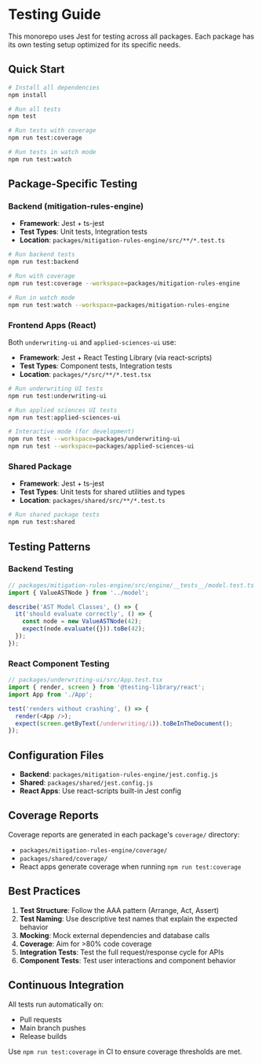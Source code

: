 # Testing Guide

This monorepo uses Jest for testing across all packages. Each package has its own testing setup optimized for its specific needs.

## Quick Start

```bash
# Install all dependencies
npm install

# Run all tests
npm test

# Run tests with coverage
npm run test:coverage

# Run tests in watch mode
npm run test:watch
```

## Package-Specific Testing

### Backend (mitigation-rules-engine)
- **Framework**: Jest + ts-jest
- **Test Types**: Unit tests, Integration tests
- **Location**: `packages/mitigation-rules-engine/src/**/*.test.ts`

```bash
# Run backend tests
npm run test:backend

# Run with coverage
npm run test:coverage --workspace=packages/mitigation-rules-engine

# Run in watch mode
npm run test:watch --workspace=packages/mitigation-rules-engine
```

### Frontend Apps (React)
Both `underwriting-ui` and `applied-sciences-ui` use:
- **Framework**: Jest + React Testing Library (via react-scripts)
- **Test Types**: Component tests, Integration tests
- **Location**: `packages/*/src/**/*.test.tsx`

```bash
# Run underwriting UI tests
npm run test:underwriting-ui

# Run applied sciences UI tests
npm run test:applied-sciences-ui

# Interactive mode (for development)
npm run test --workspace=packages/underwriting-ui
npm run test --workspace=packages/applied-sciences-ui
```

### Shared Package
- **Framework**: Jest + ts-jest
- **Test Types**: Unit tests for shared utilities and types
- **Location**: `packages/shared/src/**/*.test.ts`

```bash
# Run shared package tests
npm run test:shared
```

## Testing Patterns

### Backend Testing
```typescript
// packages/mitigation-rules-engine/src/engine/__tests__/model.test.ts
import { ValueASTNode } from '../model';

describe('AST Model Classes', () => {
  it('should evaluate correctly', () => {
    const node = new ValueASTNode(42);
    expect(node.evaluate({})).toBe(42);
  });
});
```

### React Component Testing
```typescript
// packages/underwriting-ui/src/App.test.tsx
import { render, screen } from '@testing-library/react';
import App from './App';

test('renders without crashing', () => {
  render(<App />);
  expect(screen.getByText(/underwriting/i)).toBeInTheDocument();
});
```

## Configuration Files

- **Backend**: `packages/mitigation-rules-engine/jest.config.js`
- **Shared**: `packages/shared/jest.config.js`
- **React Apps**: Use react-scripts built-in Jest config

## Coverage Reports

Coverage reports are generated in each package's `coverage/` directory:
- `packages/mitigation-rules-engine/coverage/`
- `packages/shared/coverage/`
- React apps generate coverage when running `npm run test:coverage`

## Best Practices

1. **Test Structure**: Follow the AAA pattern (Arrange, Act, Assert)
2. **Test Naming**: Use descriptive test names that explain the expected behavior
3. **Mocking**: Mock external dependencies and database calls
4. **Coverage**: Aim for >80% code coverage
5. **Integration Tests**: Test the full request/response cycle for APIs
6. **Component Tests**: Test user interactions and component behavior

## Continuous Integration

All tests run automatically on:
- Pull requests
- Main branch pushes
- Release builds

Use `npm run test:coverage` in CI to ensure coverage thresholds are met. 